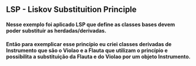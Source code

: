 ## LSP - Liskov Substituition Principle
#### Nesse exemplo foi aplicado LSP que define as classes bases devem poder substituir as herdadas/derivadas.
#### Então para exemplicar esse princípio eu criei classes derivadas de Instrumento que são o Violao e a Flauta que utilizam o princípio e possibilita a substituição da Flauta e do Violao por um objeto Instrumento.
